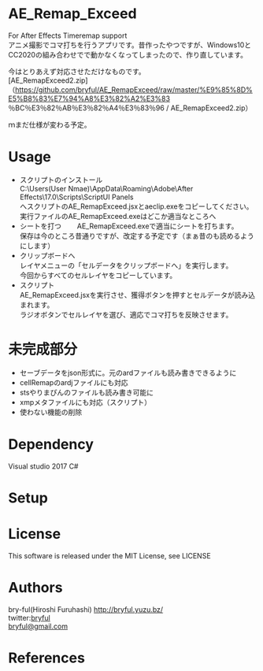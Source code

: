 # AE_Remap_Exceed
For After Effects Timeremap support  
アニメ撮影でコマ打ちを行うアプリです。昔作ったやつですが、Windows10とCC2020の組み合わせでで動かなくなってしまったので、作り直しています。  
 
今はとりあえず対応させただけなものです。     
[AE_RemapExceed2.zip] （https://github.com/bryful/AE_RemapExceed/raw/master/%E9%85%8D%E5%B8%83%E7%94%A8%E3%82%A2%E3%83 ％BC％E3％82％AB％E3％82％A4％E3％83％96 / AE_RemapExceed2.zip）  
  
  ｍまだ仕様が変わる予定。

# Usage
* スクリプトのインストール  
C:\Users\(User Nmae)\AppData\Roaming\Adobe\After Effects\17.0\Scripts\ScriptUI Panels  
へスクリプトのAE_RemapExceed.jsxとaeclip.exeをコピーしてください。  
実行ファイルのAE_RemapExceed.exeはどこか適当なところへ  
* シートを打つ　　
AE_RemapExceed.exeで適当にシートを打ちます。  
保存は今のところ昔通りですが、改定する予定です（まぁ昔のも読めるようにします）  
* クリップボードへ  
レイヤメニューの「セルデータをクリップボードへ」を実行します。  
今回からすべてのセルレイヤをコピーしています。
* スクリプト  
AE_RemapExceed.jsxを実行させ、獲得ボタンを押すとセルデータが読み込まれます。  
ラジオボタンでセルレイヤを選び、適応でコマ打ちを反映させます。  

# 未完成部分
* セーブデータをjson形式に。元のardファイルも読み書きできるように
* cellRemapのardjファイルにも対応
* stsやりまぴんのファイルも読み書き可能に
* xmpメタファイルにも対応（スクリプト）
* 使わない機能の削除


# Dependency
Visual studio 2017 C#


# Setup


# License
This software is released under the MIT License, see LICENSE

# Authors

bry-ful(Hiroshi Furuhashi) http://bryful.yuzu.bz/  
twitter:[bryful](https://twitter.com/bryful)  
bryful@gmail.com  

# References

